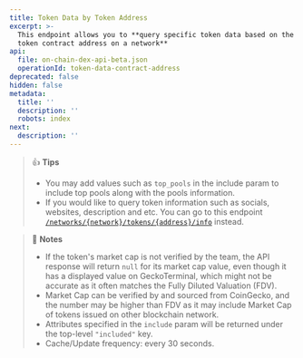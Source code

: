 ```yaml
---
title: Token Data by Token Address
excerpt: >-
  This endpoint allows you to **query specific token data based on the provided
  token contract address on a network**
api:
  file: on-chain-dex-api-beta.json
  operationId: token-data-contract-address
deprecated: false
hidden: false
metadata:
  title: ''
  description: ''
  robots: index
next:
  description: ''
---
```

> 👍 **Tips**
>
> * You may add values such as `top_pools` in the include param to include top pools along with the pools information.
> * If you would like to query token information such as socials, websites, description and etc. You can go to this endpoint [`/networks/{network}/tokens/{address}/info`](/reference/token-info-contract-address) instead.

> 📘 **Notes**
>
> * If the token's market cap is not verified by the team, the API response will return `null` for its market cap value, even though it has a displayed value on GeckoTerminal, which might not be accurate as it often matches the Fully Diluted Valuation (FDV).
> * Market Cap can be verified by and sourced from CoinGecko, and the number may be higher than FDV as it may include Market Cap of tokens issued on other blockchain network.
> * Attributes specified in the `include` param will be returned under the top-level `"included"` key.
> * Cache/Update frequency: every 30 seconds.

